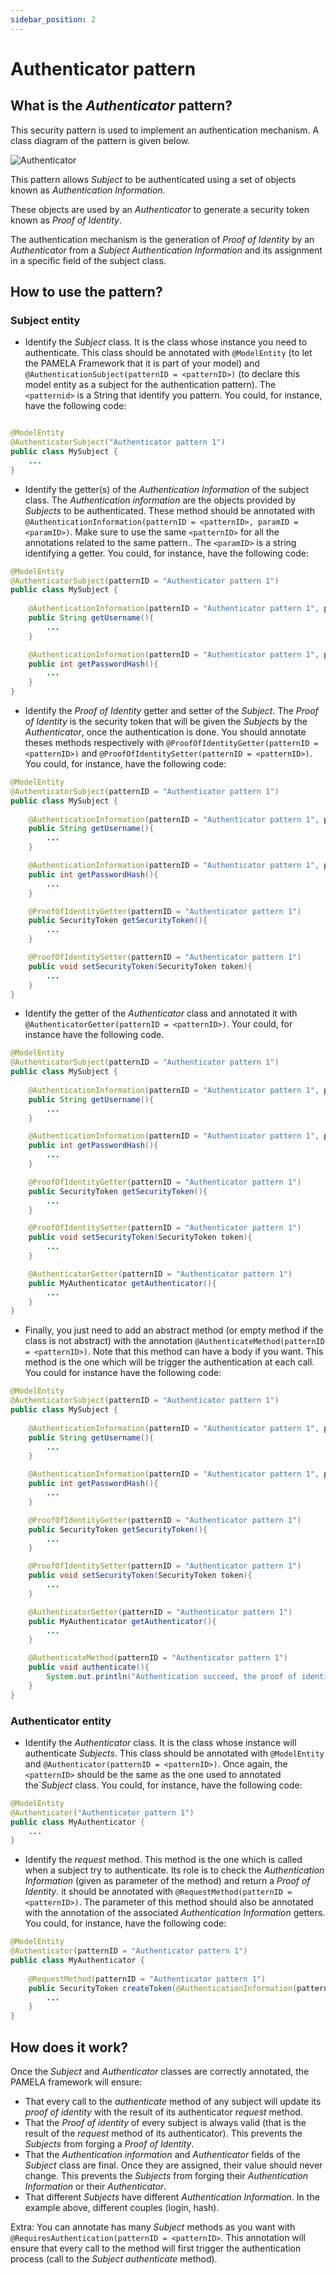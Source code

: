 ```yaml
---
sidebar_position: 2
---
```


# Authenticator pattern

## What is the _Authenticator_ pattern?

This security pattern is used to implement an authentication mechanism. A class diagram of the pattern is given below.

![Authenticator](https://support.openflexo.org/images/components/pamela/doc/authenticator.png)

This pattern allows _Subject_ to be authenticated using a set of objects known as _Authentication Information_. 

These objects are used by an _Authenticator_ to generate a security token known as _Proof of Identity_. 

The authentication mechanism is the generation of _Proof of Identity_ by an _Authenticator_ from a _Subject_ _Authentication Information_ and its assignment in a specific field of the subject class.

## How to use the pattern?

### Subject entity

- Identify the _Subject_ class. It is the class whose instance you need to authenticate. This class should be annotated with `@ModelEntity` (to let the PAMELA Framework that it is part of your model) and `@AuthenticationSubject(patternID = <patternID>)` (to declare this model entity as a subject for the authentication pattern). The `<patternid>` is a String that identify you pattern. You could, for instance, have the following code:

```java

@ModelEntity
@AuthenticatorSubject("Authenticator pattern 1")
public class MySubject {
    ...
}
```

- Identify the getter(s) of the _Authentication Information_ of the subject class. The _Authentication information_ are the objects provided by _Subjects_ to be authenticated. These method should be annotated with `@AuthenticationInformation(patternID = <patternID>, paramID = <paramID>)`. Make sure to use the same `<patternID>` for all the annotations related to the same pattern.. The `<paramID>` is a string identifying a getter. You could, for instance, have the following code:

```java
@ModelEntity
@AuthenticatorSubject(patternID = "Authenticator pattern 1")
public class MySubject {
    
    @AuthenticationInformation(patternID = "Authenticator pattern 1", paramID = "username")
    public String getUsername(){
        ...
    }

    @AuthenticationInformation(patternID = "Authenticator pattern 1", paramID = "password")
    public int getPasswordHash(){
        ...
    }
}
```

- Identify the _Proof of Identity_ getter and setter of the _Subject_. The _Proof of Identity_ is the security token that will be given the _Subjects_ by the _Authenticator_, once the authentication is done. You should annotate theses methods respectively with `@ProofOfIdentityGetter(patternID = <patternID>)` and `@ProofOfIdentitySetter(patternID = <patternID>)`. You could, for instance, have the following code:

```java
@ModelEntity
@AuthenticatorSubject(patternID = "Authenticator pattern 1")
public class MySubject {
    
    @AuthenticationInformation(patternID = "Authenticator pattern 1", paramID = "username")
    public String getUsername(){
        ...
    }

    @AuthenticationInformation(patternID = "Authenticator pattern 1", paramID = "password")
    public int getPasswordHash(){
        ...
    }

    @ProofOfIdentityGetter(patternID = "Authenticator pattern 1")
    public SecurityToken getSecurityToken(){
        ...
    }

    @ProofOfIdentitySetter(patternID = "Authenticator pattern 1")
    public void setSecurityToken(SecurityToken token){
        ...
    }
}
```

- Identify the getter of the _Authenticator_ class and annotated it with `@AuthenticatorGetter(patternID = <patternID>)`. Your could, for instance have the following code.

```java
@ModelEntity
@AuthenticatorSubject(patternID = "Authenticator pattern 1")
public class MySubject {
    
    @AuthenticationInformation(patternID = "Authenticator pattern 1", paramID = "username")
    public String getUsername(){
        ...
    }

    @AuthenticationInformation(patternID = "Authenticator pattern 1", paramID = "password")
    public int getPasswordHash(){
        ...
    }

    @ProofOfIdentityGetter(patternID = "Authenticator pattern 1")
    public SecurityToken getSecurityToken(){
        ...
    }

    @ProofOfIdentitySetter(patternID = "Authenticator pattern 1")
    public void setSecurityToken(SecurityToken token){
        ...
    }

    @AuthenticatorGetter(patternID = "Authenticator pattern 1")
    public MyAuthenticator getAuthenticator(){
        ...
    }
}
```

- Finally, you just need to add an abstract method (or empty method if the class is not abstract) with the annotation `@AuthenticateMethod(patternID = <patternID>)`. Note that this method can have a body if you want. This method is the one which will be trigger the authentication at each call. You could for instance have the following code:

```java
@ModelEntity
@AuthenticatorSubject(patternID = "Authenticator pattern 1")
public class MySubject {
    
    @AuthenticationInformation(patternID = "Authenticator pattern 1", paramID = "username")
    public String getUsername(){
        ...
    }

    @AuthenticationInformation(patternID = "Authenticator pattern 1", paramID = "password")
    public int getPasswordHash(){
        ...
    }

    @ProofOfIdentityGetter(patternID = "Authenticator pattern 1")
    public SecurityToken getSecurityToken(){
        ...
    }

    @ProofOfIdentitySetter(patternID = "Authenticator pattern 1")
    public void setSecurityToken(SecurityToken token){
        ...
    }

    @AuthenticatorGetter(patternID = "Authenticator pattern 1")
    public MyAuthenticator getAuthenticator(){
        ...
    }

    @AuthenticateMethod(patternID = "Authenticator pattern 1")
    public void authenticate(){
        System.out.println("Authentication succeed, the proof of identity is now " + getSecurityToken());
    }
}
```

### Authenticator entity

- Identify the _Authenticator_ class. It is the class whose instance will authenticate _Subjects_. This class should be annotated with `@ModelEntity` and `@Authenticator(patternID = <patternID>)`. Once again, the `<patternID>` should be the same as the one used to annotated the`_Subject_ class. You could, for instance, have the following code:

```java
@ModelEntity
@Authenticator("Authenticator pattern 1")
public class MyAuthenticator {
    ...
}
```

- Identify the _request_ method. This method is the one which is called when a subject try to authenticate. Its role is to check the _Authentication Information_ (given as parameter of the method) and return a _Proof of Identity_. it should be annotated with `@RequestMethod(patternID = <patternID>)`. The parameter of this method should also be annotated with the annotation of the associated _Authentication Information_ getters. You could, for instance, have the following code:

```java
@ModelEntity
@Authenticator(patternID = "Authenticator pattern 1")
public class MyAuthenticator {
    
    @RequestMethod(patternID = "Authenticator pattern 1")
    public SecurityToken createToken(@AuthenticationInformation(patternID = "Authenticator pattern 1", paramID = "username") String username, @AuthenticationInformation(patternID = "Authenticator pattern 1", paramID = "password") int password){
        ...
    }
}
```

## How does it work?

Once the _Subject_ and _Authenticator_ classes are correctly annotated, the PAMELA framework will ensure:

- That every call to the _authenticate_ method of any subject will update its _proof of identity_ with the result of its authenticator _request_ method.
- That the _Proof of identity_ of every subject is always valid (that is the result of the _request_ method of its authenticator). This prevents the _Subjects_ from forging a _Proof of Identity_.
- That the _Authentication information_ and _Authenticator_ fields of the _Subject_ class are final. Once they are assigned, their value should never change. This prevents the _Subjects_ from forging their _Authentication Information_ or their _Authenticator_.
- That different _Subjects_ have different _Authentication Information_. In the example above, different couples (login, hash). 


Extra: You can annotate has many _Subject_ methods as you want with `@RequiresAuthentication(patternID = <patternID>`. This annotation will ensure that every call to the method will first trigger the authentication process (call to the _Subject authenticate_ method).

